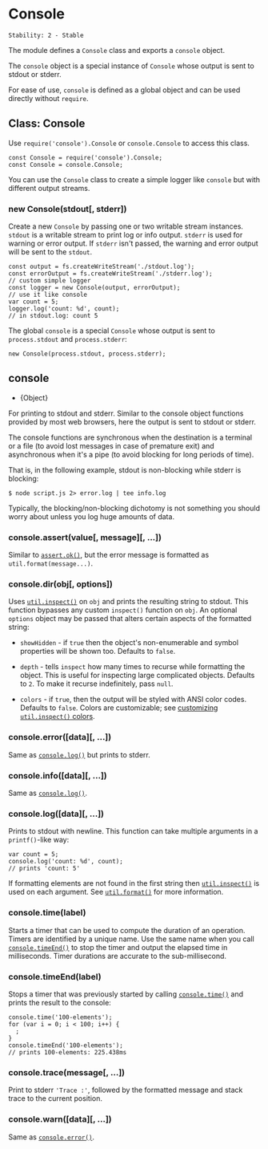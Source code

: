 # Console

    Stability: 2 - Stable

The module defines a `Console` class and exports a `console` object.

The `console` object is a special instance of `Console` whose output is
sent to stdout or stderr.

For ease of use, `console` is defined as a global object and can be used
directly without `require`.

## Class: Console

<!--type=class-->

Use `require('console').Console` or `console.Console` to access this class.

    const Console = require('console').Console;
    const Console = console.Console;

You can use the `Console` class to create a simple logger like `console` but
with different output streams.

### new Console(stdout[, stderr])

Create a new `Console` by passing one or two writable stream instances.
`stdout` is a writable stream to print log or info output. `stderr`
is used for warning or error output. If `stderr` isn't passed, the warning
and error output will be sent to the `stdout`.

    const output = fs.createWriteStream('./stdout.log');
    const errorOutput = fs.createWriteStream('./stderr.log');
    // custom simple logger
    const logger = new Console(output, errorOutput);
    // use it like console
    var count = 5;
    logger.log('count: %d', count);
    // in stdout.log: count 5

The global `console` is a special `Console` whose output is sent to
`process.stdout` and `process.stderr`:

    new Console(process.stdout, process.stderr);

## console

* {Object}

<!--type=global-->

For printing to stdout and stderr. Similar to the console object functions
provided by most web browsers, here the output is sent to stdout or stderr.

The console functions are synchronous when the destination is a terminal or
a file (to avoid lost messages in case of premature exit) and asynchronous
when it's a pipe (to avoid blocking for long periods of time).

That is, in the following example, stdout is non-blocking while stderr
is blocking:

    $ node script.js 2> error.log | tee info.log

Typically, the blocking/non-blocking dichotomy is not something you should
worry about unless you log huge amounts of data.

### console.assert(value[, message][, ...])

Similar to [`assert.ok()`][], but the error message is formatted as
`util.format(message...)`.

### console.dir(obj[, options])

Uses [`util.inspect()`][] on `obj` and prints the resulting string to stdout.
This function bypasses any custom `inspect()` function on `obj`. An optional
`options` object may be passed that alters certain aspects of the formatted
string:

- `showHidden` - if `true` then the object's non-enumerable and symbol
properties will be shown too. Defaults to `false`.

- `depth` - tells `inspect` how many times to recurse while formatting the
object. This is useful for inspecting large complicated objects. Defaults to
`2`. To make it recurse indefinitely, pass `null`.

- `colors` - if `true`, then the output will be styled with ANSI color codes.
Defaults to `false`. Colors are customizable; see
[customizing `util.inspect()` colors][].

### console.error([data][, ...])

Same as [`console.log()`][] but prints to stderr.

### console.info([data][, ...])

Same as [`console.log()`][].

### console.log([data][, ...])

Prints to stdout with newline. This function can take multiple arguments in a
`printf()`-like way:

    var count = 5;
    console.log('count: %d', count);
    // prints 'count: 5'

If formatting elements are not found in the first string then
[`util.inspect()`][] is used on each argument.  See [`util.format()`][] for more
information.

### console.time(label)

Starts a timer that can be used to compute the duration of an operation. Timers
are identified by a unique name. Use the same name when you call
[`console.timeEnd()`][] to stop the timer and output the elapsed time in
milliseconds. Timer durations are accurate to the sub-millisecond.

### console.timeEnd(label)

Stops a timer that was previously started by calling [`console.time()`][] and
prints the result to the console:

    console.time('100-elements');
    for (var i = 0; i < 100; i++) {
      ;
    }
    console.timeEnd('100-elements');
    // prints 100-elements: 225.438ms

### console.trace(message[, ...])

Print to stderr `'Trace :'`, followed by the formatted message and stack trace
to the current position.

### console.warn([data][, ...])

Same as [`console.error()`][].

[`assert.ok()`]: assert.html#assert_assert_value_message_assert_ok_value_message
[`console.error()`]: #console_console_error_data
[`console.log()`]: #console_console_log_data
[`console.time()`]: #console_console_time_label
[`console.timeEnd()`]: #console_console_timeend_label
[`util.format()`]: util.html#util_util_format_format
[`util.inspect()`]: util.html#util_util_inspect_object_options
[customizing `util.inspect()` colors]: util.html#util_customizing_util_inspect_colors
